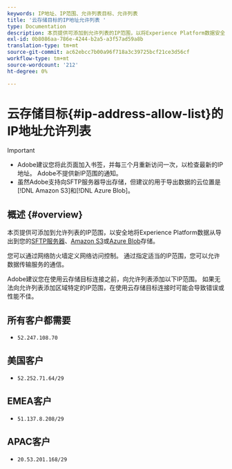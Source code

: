 ```yaml
---
keywords: IP地址、IP范围、允许列表目标、允许列表
title: '云存储目标的IP地址允许列表 '
type: Documentation
description: 本页提供可添加到允许列表的IP范围，以将Experience Platform数据安全地从SFTP服务器、Amazon S3或Azure Blob存储导出。
exl-id: 0b8086aa-786e-4244-b2a5-a3f57ad59a8b
translation-type: tm+mt
source-git-commit: ac62ebcc7b00a96f718a3c39725bcf21ce3d56cf
workflow-type: tm+mt
source-wordcount: '212'
ht-degree: 0%

---
```


# 云存储目标{#ip-address-allow-list}的IP地址允许列表

>[!IMPORTANT]
>
> * Adobe建议您将此页面加入书签，并每三个月重新访问一次，以检查最新的IP地址。 Adobe不提供新IP范围的通知。
> * 虽然Adobe支持向SFTP服务器导出存储，但建议的用于导出数据的云位置是[!DNL Amazon S3]和[!DNL Azure Blob]。


## 概述 {#overview}

本页提供可添加到允许列表的IP范围，以安全地将Experience Platform数据从导出到您的[SFTP服务器](./sftp.md)、[Amazon S3](./amazon-s3.md)或[Azure Blob](./azure-blob.md)存储。

您可以通过网络防火墙定义网络访问控制。 通过指定适当的IP范围，您可以允许数据传输服务的通信。

Adobe建议您在使用云存储目标连接之前，向允许列表添加以下IP范围。 如果无法向允许列表添加区域特定的IP范围，在使用云存储目标连接时可能会导致错误或性能不佳。

## 所有客户都需要

* `52.247.108.70`

## 美国客户

* `52.252.71.64/29`

## EMEA客户

* `51.137.8.208/29`

## APAC客户

* `20.53.201.168/29`
